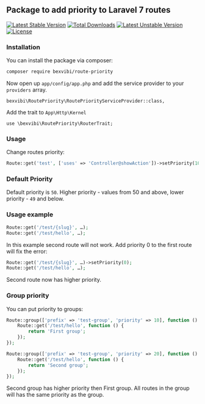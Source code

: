 ## Package to add priority to Laravel 7 routes

[![Latest Stable Version](https://poser.pugx.org/bexvibi/route-priority/v/stable)](https://packagist.org/packages/bexvibi/route-priority) 
[![Total Downloads](https://poser.pugx.org/bexvibi/route-priority/downloads)](https://packagist.org/packages/bexvibi/route-priority) 
[![Latest Unstable Version](https://poser.pugx.org/bexvibi/route-priority/v/unstable)](https://packagist.org/packages/bexvibi/route-priority) 
[![License](https://poser.pugx.org/bexvibi/route-priority/license)](https://packagist.org/packages/bexvibi/route-priority)

### Installation
You can install the package via composer:
``` bash
composer require bexvibi/route-priority
```
Now open up `app/config/app.php` and add the service provider to your `providers` array.

	bexvibi\RoutePriority\RoutePriorityServiceProvider::class,

Add the trait to `App\Http\Kernel`

	use \bexvibi\RoutePriority\RouterTrait;

### Usage

Change routes priority:

```php
Route::get('test', ['uses' => 'Controller@showAction'])->setPriority(100);
```

### Default Priority

Default priority is `50`. Higher priority - values from 50 and above, lower priority - `49` and below.

### Usage example

```php
Route::get('/test/{slug}', …);
Route::get('/test/hello', …);
```

In this example second route will not work. Add priority 0 to the first route will fix the error:

```php
Route::get('/test/{slug}', …)->setPriority(0);
Route::get('/test/hello', …);
```

Second route now has higher priority.

### Group priority

You can put priority to groups:

```php
Route::group(['prefix' => 'test-group', 'priority' => 10], function () {
	Route::get('/test/hello', function () {
	    return 'First group';
	});
});

Route::group(['prefix' => 'test-group', 'priority' => 20], function () {
	Route::get('/test/hello', function () {
	    return 'Second group';
	});
});
```

Second group has higher priority then First group. All routes in the group will has the same priority as the group.
